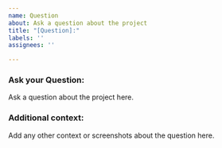 ```yaml
---
name: Question
about: Ask a question about the project
title: "[Question]:"
labels: ''
assignees: ''

---
```


### Ask your Question:
Ask a question about the project here.

### Additional context:
Add any other context or screenshots about the question here.
